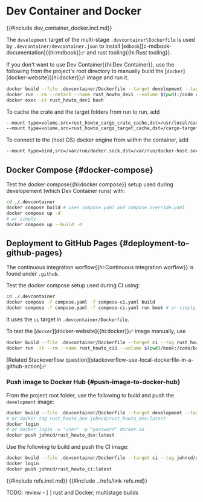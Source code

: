 # Dev Container and Docker

{{#include dev_container_docker.incl.md}}

The `development` target of the multi-stage `.devcontainer\Dockerfile` is used by `.devcontainer/devcontainer.json` to install [`mdbook`][c-mdbook-documentation]{{hi:mdbook}}⮳ and rust tooling{{hi:Rust tooling}}.

If you don't want to use Dev Container{{hi:Dev Container}}, use the following from the project's root directory to manually build the [`docker`][docker-website]{{hi:docker}}⮳ image and run it.

```bash
docker build --file .devcontainer/Dockerfile --target development --tag rust_howto_dev --build-arg RUST_IMAGE_LABEL=1.75.0-slim-bookworm --build-arg MDBOOK_VERSION=0.4.36 .
docker run --rm --detach --name rust_howto_dev1 --volume $(pwd):/code rust_howto_dev
docker exec -it rust_howto_dev1 bash
```

To cache the crate and the target folders from run to run, add

```bash
--mount type=volume,src=rust_howto_cargo_crate_cache,dst=/usr/local/cargo/registry/
--mount type=volume,src=rust_howto_cargo_target_cache,dst=/cargo-target-rust_howto/
```

To connect to the (host OS) docker engine from within the container, add

```bash
--mount type=bind,src=/var/run/docker.sock,dst=/var/run/docker-host.sock
```

## Docker Compose {#docker-compose}

Test the docker compose{{hi:docker compose}} setup used during developement (which Dev Container runs) with:

```bash
cd ./.devcontainer
docker compose build # uses compose.yaml and compose.override.yaml
docker compose up -d
# or simply
docker compose up --build -d
```

## Deployment to GitHub Pages {#deployment-to-github-pages}

The continuous integration worflow{{hi:Continuous integration worflow}} is found under `.github`.

Test the docker compose setup used during CI using:

```bash
cd ./.devcontainer
docker compose -f compose.yaml -f compose-ci.yaml build
docker compose -f compose.yaml -f compose-ci.yaml run book # or simply docker compose -f compose.yaml -f compose-ci.yaml up
```

It uses the `ci` target in `.devcontainer/Dockerfile`.

To test the [`docker`][docker-website]{{hi:docker}}⮳ image manually, use

```bash
docker build --file .devcontainer/Dockerfile --target ci --tag rust_howto_ci --build-arg RUST_IMAGE_LABEL=1.75.0-slim-bookworm --build-arg MDBOOK_VERSION=0.4.36 .
docker run -it --rm --name rust_howto_ci1 --volume $(pwd)/book:/code/book rust_howto_ci bash
```

[Related Stackoverflow question][stackoverflow-use-local-dockerfile-in-a-github-action]⮳

### Push image to Docker Hub {#push-image-to-docker-hub}

From the project root folder, use the following to build and push the `development` image:

```bash
docker build --file .devcontainer/Dockerfile --target development --tag johncd/rust_howto_dev:latest --build-arg RUST_IMAGE_LABEL=1.75.0-slim-bookworm --build-arg MDBOOK_VERSION=0.4.36 .
# or docker tag rust_howto_dev johncd/rust_howto_dev:latest
docker login
# or docker login -u "user" -p "password" docker.io
docker push johncd/rust_howto_dev:latest
```

Use the following to build and push the CI image:

```bash
docker build --file .devcontainer/Dockerfile --target ci --tag johncd/rust_howto_ci --build-arg RUST_IMAGE_LABEL=1.75.0-slim-bookworm --build-arg MDBOOK_VERSION=0.4.36 .
docker login
docker push johncd/rust_howto_ci:latest
```

{{#include refs.incl.md}}
{{#include ../refs/link-refs.md}}

<div class="hidden">
TODO: review
- [ ] rust and Docker; multistage builds
</div>
